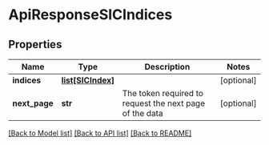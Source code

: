 # ApiResponseSICIndices

## Properties
Name | Type | Description | Notes
------------ | ------------- | ------------- | -------------
**indices** | [**list[SICIndex]**](SICIndex.md) |  | [optional] 
**next_page** | **str** | The token required to request the next page of the data | [optional] 

[[Back to Model list]](../README.md#documentation-for-models) [[Back to API list]](../README.md#documentation-for-api-endpoints) [[Back to README]](../README.md)


